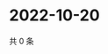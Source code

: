 # 2022-10-20

共 0 条

<!-- BEGIN WEIBO -->
<!-- 最后更新时间 Thu Oct 20 2022 20:11:47 GMT+0800 (China Standard Time) -->

<!-- END WEIBO -->
